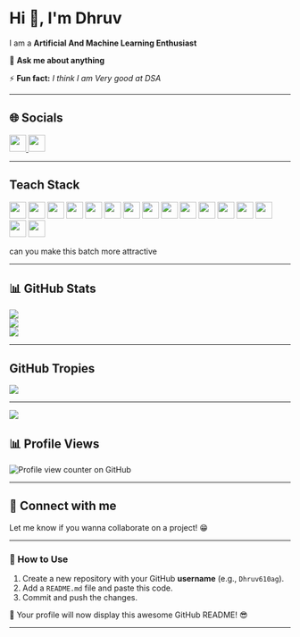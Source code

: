 # Hi 👋, I'm Dhruv  
I am a **Artificial And Machine Learning Enthusiast**  

💬 **Ask me about anything**  

⚡ **Fun fact:** *I think I am Very good at DSA*  

---

## 🌐 Socials  

 <p align="left">
  <a href="https://www.linkedin.com/in/dhruv-agarwal-773b32287" target="_blank">
    <img src="https://img.shields.io/badge/LinkedIn-0077B5?style=for-the-badge&logo=linkedin&logoColor=white" height="30">
  </a>
  <a href="mailto:dhruv610agg@gmail.com">
    <img src="https://img.shields.io/badge/Email-D14836?style=for-the-badge&logo=gmail&logoColor=white" height="30">
  </a>
</p>

---
## Teach Stack

<p align="left">
  <img src="https://img.shields.io/badge/CSS3-%231572B6.svg?style=for-the-badge&logo=css3&logoColor=white" height="30">
  <img src="https://img.shields.io/badge/HTML5-%23E34F26.svg?style=for-the-badge&logo=html5&logoColor=white" height="30">
  <img src="https://img.shields.io/badge/Python-%2314354C.svg?style=for-the-badge&logo=python&logoColor=white" height="30">
  <img src="https://img.shields.io/badge/MySQL-%2300f.svg?style=for-the-badge&logo=mysql&logoColor=white" height="30">
  <img src="https://img.shields.io/badge/Canva-%2300C4CC.svg?style=for-the-badge&logo=canva&logoColor=white" height="30">
  <img src="https://img.shields.io/badge/Matplotlib-%23FF9800.svg?style=for-the-badge&logo=matplotlib&logoColor=white" height="30">
  <img src="https://img.shields.io/badge/Keras-%23D00000.svg?style=for-the-badge&logo=keras&logoColor=white" height="30">
  <img src="https://img.shields.io/badge/NumPy-%23013243.svg?style=for-the-badge&logo=numpy&logoColor=white" height="30">
  <img src="https://img.shields.io/badge/Pandas-%23150458.svg?style=for-the-badge&logo=pandas&logoColor=white" height="30">
  <img src="https://img.shields.io/badge/PyTorch-%23EE4C2C.svg?style=for-the-badge&logo=pytorch&logoColor=white" height="30">
  <img src="https://img.shields.io/badge/Overleaf-%2300C471.svg?style=for-the-badge&logo=overleaf&logoColor=white" height="30">
  <img src="https://img.shields.io/badge/scikit--learn-%23F7931E.svg?style=for-the-badge&logo=scikitlearn&logoColor=white" height="30">
  <img src="https://img.shields.io/badge/SciPy-%230C55A5.svg?style=for-the-badge&logo=scipy&logoColor=white" height="30">
  <img src="https://img.shields.io/badge/TensorFlow-%23FF6F00.svg?style=for-the-badge&logo=tensorflow&logoColor=white" height="30">
  <img src="https://img.shields.io/badge/Streamlit-%23FF4B4B.svg?style=for-the-badge&logo=streamlit&logoColor=white" height="30">
 <img src="https://img.shields.io/badge/Flask-%23000.svg?style=for-the-badge&logo=flask&logoColor=white" height="30">
</p>
can you make this batch more attractive


---

## 📊 GitHub Stats  
![](https://github-readme-stats.vercel.app/api?username=Dhruv610ag&theme=dark&hide_border=false&include_all_commits=false&count_private=false)<br/>
![](https://github-readme-streak-stats.herokuapp.com/?user=Dhruv610ag&theme=dark&hide_border=false)<br/>
![](https://github-readme-stats.vercel.app/api/top-langs/?username=Dhruv610ag&theme=dark&hide_border=false&include_all_commits=false&count_private=false&layout=compact)


--- 

## GitHub Tropies
![](https://github-profile-trophy.vercel.app/?username=Dhruv610ag&theme=radical&no-frame=false&no-bg=false&margin-w=4)

---

[![](https://visitcount.itsvg.in/api?id=Dhruv610ag&icon=0&color=0)](https://visitcount.itsvg.in)

## 📊 Profile Views  
![Profile view counter on GitHub](https://komarev.com/ghpvc/?username=Dhruv610ag) 

---

## 🤝 Connect with me  
Let me know if you wanna collaborate on a project! 😁  

---

### 📌 How to Use  
1. Create a new repository with your GitHub **username** (e.g., `Dhruv610ag`).  
2. Add a `README.md` file and paste this code.  
3. Commit and push the changes.  

🚀 Your profile will now display this awesome GitHub README! 😎  

---
